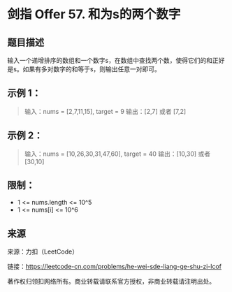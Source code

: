 # 剑指 Offer 57. 和为s的两个数字

## 题目描述
输入一个递增排序的数组和一个数字s，在数组中查找两个数，使得它们的和正好是s。如果有多对数字的和等于s，则输出任意一对即可。

 

## 示例 1：

> 输入：nums = [2,7,11,15], target = 9
> 输出：[2,7] 或者 [7,2]

## 示例 2：

> 输入：nums = [10,26,30,31,47,60], target = 40
> 输出：[10,30] 或者 [30,10]

 

## 限制：
- 1 <= nums.length <= 10^5
- 1 <= nums[i] <= 10^6

## 来源

来源：力扣（LeetCode）

链接：https://leetcode-cn.com/problems/he-wei-sde-liang-ge-shu-zi-lcof

著作权归领扣网络所有。商业转载请联系官方授权，非商业转载请注明出处。